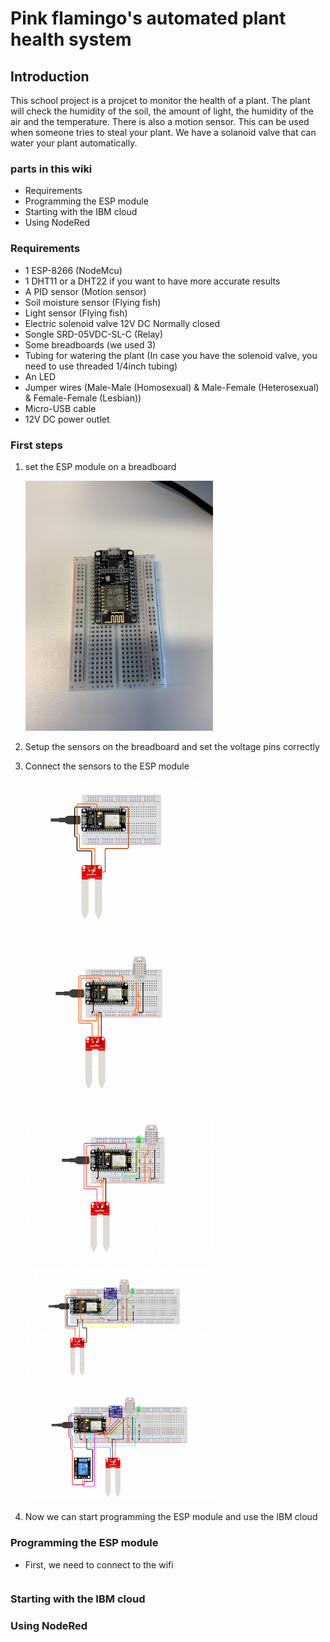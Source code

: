 
# Pink flamingo's automated plant health system

## Introduction

This school project is a projcet to monitor the health of a plant.
The plant will check the humidity of the soil, the amount of light, the humidity of the air and the temperature. There is also a motion sensor. This can be used when someone tries to steal your plant.
We have a solanoid valve that can water your plant automatically.

### parts in this wiki

* Requirements
* Programming the ESP module
* Starting with the IBM cloud
* Using NodeRed

### Requirements

* 1 ESP-8266 (NodeMcu)
* 1 DHT11 or a DHT22 if you want to have more accurate results
* A PID sensor (Motion sensor)
* Soil moisture sensor (Flying fish)
* Light sensor (Flying fish)
* Electric solenoid valve 12V DC Normally closed
* Songle SRD-05VDC-SL-C (Relay)
* Some breadboards (we used 3)
* Tubing for watering the plant (In case you have the solenoid valve, you need to use threaded 1/4inch tubing)
* An LED
* Jumper wires (Male-Male (Homosexual) & Male-Female (Heterosexual) & Female-Female (Lesbian))
* Micro-USB cable
* 12V DC power outlet

### First steps

1. set the ESP module on a breadboard

    <img src="pictures/IMG_7188.jpg" alt="esp module" width="300">

2. Setup the sensors on the breadboard and set the voltage pins correctly

3. Connect the sensors to the ESP module

    <img src="pictures/earthSensor.png" alt="earth sensor" width="300">
    <img src="pictures/airSensor.png" alt="earth sensor" width="300">
    <img src="pictures/Led.png" alt="earth sensor" width="300">
    <img src="pictures/lightSenor.png" alt="earth sensor" width="300">
    <img src="pictures/relay.png" alt="earth sensor" width="300">

4. Now we can start programming the ESP module and use the IBM cloud

### Programming the ESP module

* First, we need to connect to the wifi

```C++

```

### Starting with the IBM cloud

### Using NodeRed